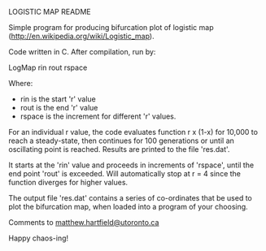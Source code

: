 LOGISTIC MAP README

Simple program for producing bifurcation plot of logistic map (http://en.wikipedia.org/wiki/Logistic_map).

Code written in C. After compilation, run by:

LogMap rin rout rspace

Where:
- rin is the start 'r' value 
- rout is the end 'r' value
- rspace is the increment for different 'r' values.

For an individual r value, the code evaluates function r x (1-x) for 10,000 to reach a steady-state, then continues for 100 generations or until an oscillating point is reached. Results are printed to the file 'res.dat'.

It starts at the 'rin' value and proceeds in increments of 'rspace', until the end point 'rout' is exceeded. Will automatically stop at r = 4 since the function diverges for higher values.

The output file 'res.dat' contains a series of co-ordinates that be used to plot the bifurcation map, when loaded into a program of your choosing.

Comments to matthew.hartfield@utoronto.ca

Happy chaos-ing!